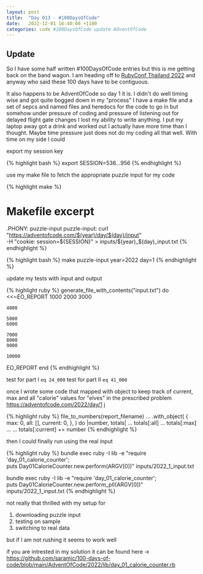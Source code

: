 ```yaml
---
layout: post
title:  "Day 013 - #100DaysOfCode"
date:   2022-12-01 16:40:00 +1100
categories: code #100DaysOfCode update AdventOfCode
---
```


## Update

So I have some half written #100DaysOfCode entries but this is me getting back on the band wagon. I am heading off to [RubyConf Thailand 2022](https://rubyconfth.com/) and anyway who said these 100 days have to be contiguous.

It also happens to be AdventOfCode so day 1 it is. I didn't do well timing wise and got quite bogged down in my "process" I have a make file and a set of sepcs and named files and heredocs for the code to go in but somehow under pressure of coding and pressure of listening out for delayed flight gate changes I lost my ability to write anything. I put my laptop away got a drink and worked out I actually have more time than I thought. Maybe time pressure just does not do my coding all that well. With time on my side I could

export my session key

{% highlight bash %}
export SESSION=536...956
{% endhighlight %}

use my make file to fetch the appropriate puzzle input for my code

{% highlight make %}
# Makefile excerpt
.PHONY: puzzle-input
puzzle-input:
	curl "https://adventofcode.com/$(year)/day/$(day)/input" \
  	-H "cookie: session=${SESSION}" > inputs/$(year)_$(day)_input.txt
{% endhighlight %}

{% highlight bash %}
make puzzle-input year=2022 day=1
{% endhighlight %}

update my tests with input and output

{% highlight ruby %}
generate_file_with_contents("input.txt") do
  <<~EO_REPORT
    1000
    2000
    3000

    4000

    5000
    6000

    7000
    8000
    9000

    10000
  EO_REPORT
end
{% endhighlight %}

test for part I `eq 24_000`
test for part II `eq 41_000`

once I wrote some code that mapped with object to keep track of current, max and all "calorie" values for "elves" in the prescribed problem https://adventofcode.com/2022/day/1
j

{% highlight ruby %}
file_to_numbers(report_filename)
  ...
  .with_object(
    {
      max: 0,
      all: [],
      current: 0,
    },
  ) do |number, totals|
    ...
    totals[:all] ...
    totals[:max] ...
    ...
    totals[:current] += number
{% endhighlight %}

then I could finally run using the real input

{% highlight ruby %}
bundle exec ruby -I lib -e "require 'day_01_calorie_counter'; \
  puts Day01CalorieCounter.new.perform(ARGV[0])" inputs/2022_1_input.txt

bundle exec ruby -I lib -e "require 'day_01_calorie_counter'; \
  puts Day01CalorieCounter.new.perform_pII(ARGV[0])" inputs/2022_1_input.txt
{% endhighlight %}

not really that thrilled with my setup for
1. downloading puzzle input
1. testing on sample
1. switching to real data

but if I am not rushing it seems to work well

if you are intrested in my solution it can be found here -> https://github.com/saramic/100-days-of-code/blob/main/AdventOfCode/2022/lib/day_01_calorie_counter.rb

